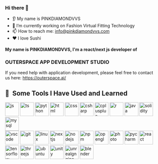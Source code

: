 ### Hi there 👋
* 👂 My name is PINKDIAMONDVVS
* 🔭 I’m currently working on Fashion Virtual Fitting Technology
* 📫 How to reach me: info@pinkdiamondvvs.com
* ❤️ I love Sushi
#### My name is PINKDIAMONDVVS, I'm a react/next js developer of

### OUTERSPACE APP DEVELOPMENT STUDIO
If you need help with application development, please feel free to contact us here: 
https://outerspace.ai/

<h2> 🚀 &nbsp;Some Tools I Have Used and Learned</h2>
<p align="left">
         <img src="https://cdn.jsdelivr.net/gh/devicons/devicon/icons/javascript/javascript-plain.svg" alt="js" width="45" height="45"/>
         <img src="https://cdn.jsdelivr.net/gh/devicons/devicon/icons/typescript/typescript-original.svg" alt="ts" width="45" height="45"/>
         <img src="https://cdn.jsdelivr.net/gh/devicons/devicon/icons/python/python-original.svg" alt="python" width="45" height="45"/>
         <img src="https://cdn.jsdelivr.net/gh/devicons/devicon/icons/html5/html5-original.svg" alt="html" width="45" height="45"/>
         <img src="https://cdn.jsdelivr.net/gh/devicons/devicon/icons/css3/css3-original.svg" alt="css" width="45" height="45" />
         <img src="https://cdn.jsdelivr.net/gh/devicons/devicon/icons/csharp/csharp-original.svg" alt="csharp" width="45" height="45" />
         <img src="https://cdn.jsdelivr.net/gh/devicons/devicon/icons/cplusplus/cplusplus-original.svg" alt="cplusplus" width="45" height="45"/>
         <img src="https://cdn.jsdelivr.net/gh/devicons/devicon/icons/r/r-original.svg" alt="r" width="45" height="45"/>
         <img src="https://cdn.jsdelivr.net/gh/devicons/devicon/icons/java/java-original.svg" alt="java" width="45" height="45"/>
         <img src="https://cdn.jsdelivr.net/gh/devicons/devicon/icons/solidity/solidity-original.svg" alt="solidity" width="45" height="45" />          
          <img src="https://cdn.jsdelivr.net/gh/devicons/devicon/icons/mysql/mysql-original.svg" alt="mysql" width="45" height="45"/>
<br/>

<img src="https://cdn.jsdelivr.net/gh/devicons/devicon/icons/vscode/vscode-original.svg" alt="vscode" width="45" height="45"/>
<img src="https://cdn.jsdelivr.net/gh/devicons/devicon/icons/git/git-original.svg" alt="git" width="45" height="45"/>
<img src="https://cdn.jsdelivr.net/gh/devicons/devicon/icons/linux/linux-original.svg" alt="linux" width="45" height="45"/>


<img src="https://cdn.jsdelivr.net/gh/devicons/devicon/icons/nextjs/nextjs-original.svg" alt="nextjs" width="45" height="45"/>
<img src="https://cdn.jsdelivr.net/gh/devicons/devicon/icons/nodejs/nodejs-original.svg" alt="nodejs" width="45" height="45"/>

<img src="https://cdn.jsdelivr.net/gh/devicons/devicon/icons/npm/npm-original-wordmark.svg" alt="npm" width="45" height="45"/>
<img src="https://cdn.jsdelivr.net/gh/devicons/devicon/icons/opengl/opengl-original.svg" alt="opengl" width="45" height="45"/>
<img src="https://cdn.jsdelivr.net/gh/devicons/devicon/icons/photoshop/photoshop-plain.svg" alt="photo" width="45" height="45"/>
<img src="https://cdn.jsdelivr.net/gh/devicons/devicon/icons/pycharm/pycharm-original.svg" alt="pycharm" width="45" height="45"/>
<img src="https://cdn.jsdelivr.net/gh/devicons/devicon/icons/react/react-original.svg" alt="react" width="45" height="45"/>

<img src="https://cdn.jsdelivr.net/gh/devicons/devicon/icons/tensorflow/tensorflow-original.svg" alt="tensorflow" width="45" height="45"/>
<img src="https://cdn.jsdelivr.net/gh/devicons/devicon/icons/threejs/threejs-original.svg" alt="threejs" width="45" height="45"/>

<img src="https://cdn.jsdelivr.net/gh/devicons/devicon/icons/ubuntu/ubuntu-plain.svg" alt="ubuntu" width="45" height="45"/>
<img src="https://cdn.jsdelivr.net/gh/devicons/devicon/icons/unity/unity-original.svg" alt="unity" width="45" height="45"/>
<img src="https://cdn.jsdelivr.net/gh/devicons/devicon/icons/unrealengine/unrealengine-original.svg" alt="unrealgngine" width="45" height="45"/>
<img src="https://cdn.jsdelivr.net/gh/devicons/devicon/icons/blender/blender-original.svg" alt="blender" width="45" height="45"/>
         
                    

                    
          
</p>

<!--
**PINKDIAMONDVVS/PINKDIAMONDVVS** is a ✨ _special_ ✨ repository because its `README.md` (this file) appears on your GitHub profile.

Here are some ideas to get you started:

- 🔭 I’m currently working on ...
- 🌱 I’m currently learning ...
- 👯 I’m looking to collaborate on ...
- 🤔 I’m looking for help with ...
- 💬 Ask me about ...
- 📫 How to reach me: ...
- 😄 Pronouns: ...
- ⚡ Fun fact: ...
-->

